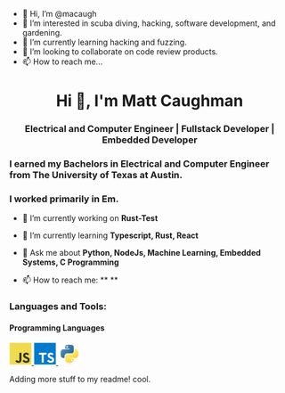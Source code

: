 - 👋 Hi, I’m @macaugh
- 👀 I’m interested in scuba diving, hacking, software development, and gardening.
- 🌱 I’m currently learning hacking and fuzzing.
- 💞️ I’m looking to collaborate on code review products.
- 📫 How to reach me...

<h1 align="center">Hi 👋, I'm Matt Caughman</h1>
<h3 align="center">Electrical and Computer Engineer | Fullstack Developer | Embedded Developer</h3>
<h3 aling="center">I earned my Bachelors in Electrical and Computer Engineer from The University of Texas at Austin.</h3>
<h3 aling="center">I worked primarily in Em.</h3>

<!---p align="center"> <a href="https://github.com/ryo-ma/github-profile-trophy"><img src="https://github-profile-trophy.vercel.app/?username=victorcampelo&row=1&column=6&margin-w=15&margin-h=15" alt="macaugh" /></a> </p--->

- 🔭 I’m currently working on **Rust-Test**

- 🌱 I’m currently learning **Typescript, Rust, React**

<!--- - 👨‍💻 All of my projects are available here. --->
- 💬 Ask me about **Python, NodeJs, Machine Learning, Embedded Systems, C Programming**

- 📫 How to reach me: ** **
<!--- - 📄 Know about my experiences: [Resume](https://victorcampelo.github.io/static/media/resume.8df82657.pdf) --->

<h3 align="left">Languages and Tools:</h3>
<h4 align="left">Programming Languages</h4>
<p align="left"> 
<a href="https://developer.mozilla.org/en-US/docs/Web/JavaScript" target="_blank"> <img src="https://raw.githubusercontent.com/devicons/devicon/master/icons/javascript/javascript-original.svg" alt="javascript" width="40" height="40"/> </a> <a href="https://www.typescriptlang.org/" target="_blank"> <img src="https://raw.githubusercontent.com/devicons/devicon/master/icons/typescript/typescript-original.svg" alt="typescript" width="40" height="40"/> </a> <a href="https://www.python.org" target="_blank"> <img src="https://raw.githubusercontent.com/devicons/devicon/master/icons/python/python-original.svg" alt="python" width="40" height="40"/> </a> 
</p>

<!---
macaugh/macaugh is a ✨ special ✨ repository because its `README.md` (this file) appears on your GitHub profile.
You can click the Preview link to take a look at your changes.
--->

Adding more stuff to my readme! cool.
